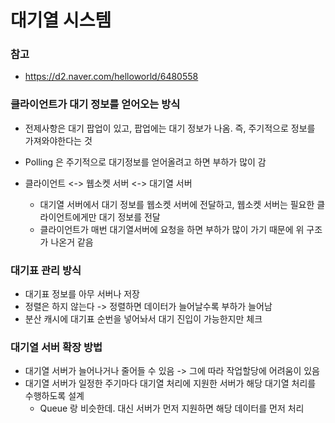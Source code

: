 # 대기열 시스템

### 참고

-  https://d2.naver.com/helloworld/6480558



### 클라이언트가 대기 정보를 얻어오는 방식
- 전제사항은 대기 팝업이 있고, 팝업에는 대기 정보가 나옴. 즉, 주기적으로 정보를 가져와야한다는 것

- Polling 은 주기적으로 대기정보를 얻어올려고 하면 부하가 많이 감

- 클라이언트 <-> 웹소켓 서버 <-> 대기열 서버
	- 대기열 서버에서 대기 정보를 웹소켓 서버에 전달하고, 웹소켓 서버는 필요한 클라이언트에게만 대기 정보를 전달
	- 클라이언트가 매번 대기열서버에 요청을 하면 부하가 많이 가기 때문에 위 구조가 나온거 같음
	
	


### 대기표 관리 방식
- 대기표 정보를 아무 서버나 저장
- 정렬은 하지 않는다 -> 정렬하면 데이터가 늘어날수록 부하가 늘어남
- 분산 캐시에 대기표 순번을 넣어놔서 대기 진입이 가능한지만 체크




### 대기열 서버 확장 방법
- 대기열 서버가 늘어나거나 줄어들 수 있음 -> 그에 따라 작업할당에 어려움이 있음
- 대기열 서버가 일정한 주기마다 대기열 처리에 지원한 서버가 해당 대기열 처리를 수행하도록 설계
	- Queue 랑 비슷한데. 대신 서버가 먼저 지원하면 해당 데이터를 먼저 처리 